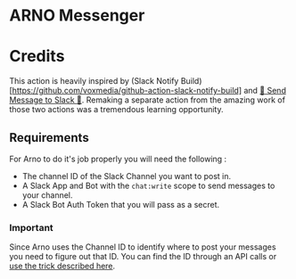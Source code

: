 # ARNO Messenger

# Credits

This action is heavily inspired by (Slack Notify Build)[https://github.com/voxmedia/github-action-slack-notify-build] and [💬 Send Message to Slack 🚀](https://github.com/archive/github-actions-slack). Remaking a separate action from the amazing work of those two actions was a tremendous learning opportunity.
## Requirements

For Arno to do it's job properly you will need the following :

-   The channel ID of the Slack Channel you want to post in.
-   A Slack App and Bot with the `chat:write` scope to send messages to your channel.
-   A Slack Bot Auth Token that you will pass as a secret.

### Important

Since Arno uses the Channel ID to identify where to post your messages you need to figure out that ID. You can find the ID through an API calls or [use the trick described here](https://stackoverflow.com/questions/40940327/what-is-the-simplest-way-to-find-a-slack-team-id-and-a-channel-id).
